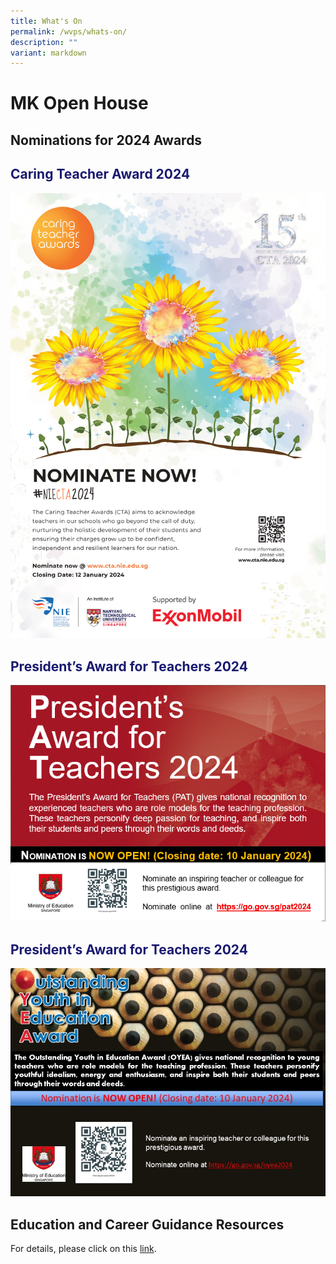 ```yaml
---
title: What's On
permalink: /wvps/whats-on/
description: ""
variant: markdown
---
```

# MK Open House


Nominations for 2024 Awards
----
<h2 style="color:midnightblue;">Caring Teacher Award 2024</h2>

![](/images/Annoucements/poster%20-%20cta%202024.png)

<h2 style="color:midnightblue;">President’s Award for Teachers 2024</h2>

![](/images/Annoucements/pat%202024%20website%20publicity%20image.gif)

<h2 style="color:midnightblue;">President’s Award for Teachers 2024</h2>

![](/images/Annoucements/oyea%202024%20website%20publicity%20image.jpg)



Education and Career Guidance Resources
----
For details, please click on this <a href="/wvps/resources/education-and-career-guidance-resources/" target="_blank">link</a>.